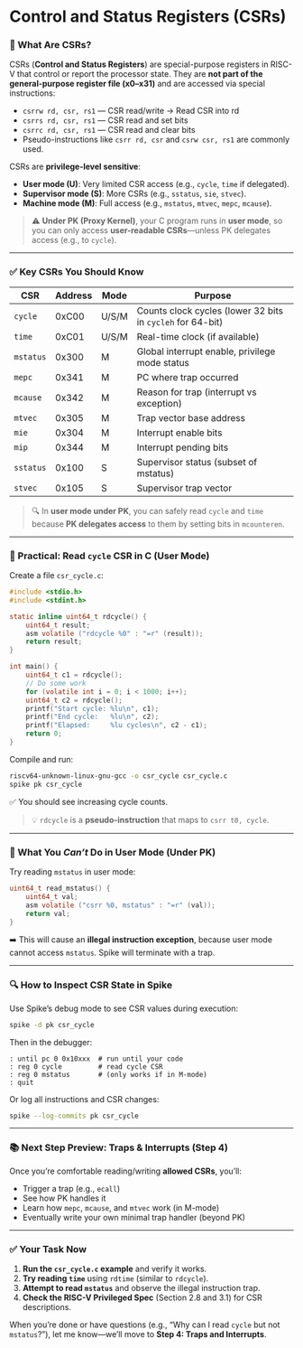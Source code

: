# Control and Status Registers (CSRs)

### 📌 What Are CSRs?
CSRs (**Control and Status Registers**) are special-purpose registers in RISC-V that control or report the processor state. They are **not part of the general-purpose register file (x0–x31)** and are accessed via special instructions:
- `csrrw rd, csr, rs1` — CSR read/write -> Read CSR into rd
- `csrrs rd, csr, rs1` — CSR read and set bits
- `csrrc rd, csr, rs1` — CSR read and clear bits
- Pseudo-instructions like `csrr rd, csr` and `csrw csr, rs1` are commonly used.

CSRs are **privilege-level sensitive**:  
- **User mode (U)**: Very limited CSR access (e.g., `cycle`, `time` if delegated).
- **Supervisor mode (S)**: More CSRs (e.g., `sstatus`, `sie`, `stvec`).
- **Machine mode (M)**: Full access (e.g., `mstatus`, `mtvec`, `mepc`, `mcause`).

> ⚠️ **Under PK (Proxy Kernel)**, your C program runs in **user mode**, so you can only access **user-readable CSRs**—unless PK delegates access (e.g., to `cycle`).

---

### ✅ Key CSRs You Should Know

| CSR | Address | Mode | Purpose |
|-----|---------|------|--------|
| `cycle` |  0xC00 | U/S/M | Counts clock cycles (lower 32 bits in `cycleh` for 64-bit) |
| `time` |  0xC01 | U/S/M | Real-time clock (if available) |
| `mstatus` |  0x300 | M | Global interrupt enable, privilege mode status |
| `mepc` |  0x341 | M | PC where trap occurred |
| `mcause` |  0x342 | M | Reason for trap (interrupt vs exception) |
| `mtvec` |  0x305 | M | Trap vector base address |
| `mie` |  0x304 | M | Interrupt enable bits |
| `mip` |  0x344 | M | Interrupt pending bits |
| `sstatus` |  0x100 | S | Supervisor status (subset of mstatus) |
| `stvec` |  0x105 | S | Supervisor trap vector |

> 🔍 In **user mode under PK**, you can safely read `cycle` and `time` because **PK delegates access** to them by setting bits in `mcounteren`.

---

### 🧪 Practical: Read `cycle` CSR in C (User Mode)

Create a file `csr_cycle.c`:

```c
#include <stdio.h>
#include <stdint.h>

static inline uint64_t rdcycle() {
    uint64_t result;
    asm volatile ("rdcycle %0" : "=r" (result));
    return result;
}

int main() {
    uint64_t c1 = rdcycle();
    // Do some work
    for (volatile int i = 0; i < 1000; i++);
    uint64_t c2 = rdcycle();
    printf("Start cycle: %lu\n", c1);
    printf("End cycle:   %lu\n", c2);
    printf("Elapsed:     %lu cycles\n", c2 - c1);
    return 0;
}
```

Compile and run:
```bash
riscv64-unknown-linux-gnu-gcc -o csr_cycle csr_cycle.c
spike pk csr_cycle
```

✅ You should see increasing cycle counts.

> 💡 `rdcycle` is a **pseudo-instruction** that maps to `csrr t0, cycle`.

---

### 🚫 What You *Can’t* Do in User Mode (Under PK)

Try reading `mstatus` in user mode:

```c
uint64_t read_mstatus() {
    uint64_t val;
    asm volatile ("csrr %0, mstatus" : "=r" (val));
    return val;
}
```

➡️ This will cause an **illegal instruction exception**, because user mode cannot access `mstatus`. Spike will terminate with a trap.

---

### 🔍 How to Inspect CSR State in Spike

Use Spike’s debug mode to see CSR values during execution:

```bash
spike -d pk csr_cycle
```

Then in the debugger:
```
: until pc 0 0x10xxx  # run until your code
: reg 0 cycle         # read cycle CSR
: reg 0 mstatus       # (only works if in M-mode)
: quit
```

Or log all instructions and CSR changes:
```bash
spike --log-commits pk csr_cycle
```

---

### 📚 Next Step Preview: Traps & Interrupts (Step 4)

Once you’re comfortable reading/writing **allowed CSRs**, you’ll:
- Trigger a trap (e.g., `ecall`)
- See how PK handles it
- Learn how `mepc`, `mcause`, and `mtvec` work (in M-mode)
- Eventually write your own minimal trap handler (beyond PK)

---

### ✅ Your Task Now

1. **Run the `csr_cycle.c` example** and verify it works.
2. **Try reading `time`** using `rdtime` (similar to `rdcycle`).
3. **Attempt to read `mstatus`** and observe the illegal instruction trap.
4. **Check the RISC-V Privileged Spec** (Section 2.8 and 3.1) for CSR descriptions.

When you’re done or have questions (e.g., “Why can I read `cycle` but not `mstatus`?”), let me know—we’ll move to **Step 4: Traps and Interrupts**.

